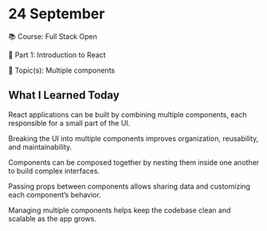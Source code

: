 # 24 September

📚 Course: Full Stack Open

🧩 Part 1: Introduction to React

🔖 Topic(s): Multiple components

## What I Learned Today

React applications can be built by combining multiple components, each responsible for a small part of the UI.

Breaking the UI into multiple components improves organization, reusability, and maintainability.

Components can be composed together by nesting them inside one another to build complex interfaces.

Passing props between components allows sharing data and customizing each component’s behavior.

Managing multiple components helps keep the codebase clean and scalable as the app grows.
